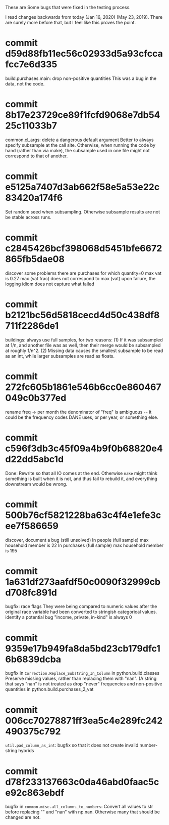 These are Some bugs that were fixed in the testing process.

I read changes backwards from today (Jan 16, 2020) (May 23, 2019).
There are surely more before that, but I feel like this proves the point.

# commit d59d88fb11ec56c02933d5a93cfccafcc7e6d335
build.purchases.main: drop non-positive quantities
  This was a bug in the data, not the code.

# commit 8b17e23729ce89f1fcfd9068e7db5425c11033b7
common.cl_args: delete a dangerous default argument
  Better to always specify subsample at the call site.
  Otherwise, when running the code by hand (rather than via make),
  the subsample used in one file might not correspond to that of another.

# commit e5125a7407d3ab662f58e5a53e22c83420a174f6
Set random seed when subsampling.
Otherwise subsample results are not be stable across runs.

# commit c2845426bcf398068d5451bfe6672865fb5dae08
discover some problems
  there are purchases for which quantity=0
  max vat is 0.27
  max (vat frac) does not correspond to max (vat)
  upon failure, the logging idiom does not capture what failed

# commit b2121bc56d5818cecd4d50c438df8711f2286de1
buildings: always use full samples, for two reasons:
  (1) If it was subsampled at 1/n, and another file was as well,
      then  their merge would be subsampled at roughly 1/n^2.
  (2) Missing data causes the smallest subsample to be read as an int,
      while larger subsamples are read as floats.

# commit 272fc605b1861e546b6cc0e860467049c0b377ed
rename freq -> per month
  the denominator of "freq" is ambiguous -- 
  it could be the frequency codes DANE uses,
  or per year, or something else.

# commit c596f3db3c45f09a4b9f0b68820e4d22dd5abc1d
Done: Rewrite so that all IO comes at the end.
  Otherwise `make` might think something is built when it is not,
  and thus fail to rebuild it, and everything downstream would be wrong.

# commit 500b76cf5821228ba63c4f4e1efe3cee7f586659
discover, document a bug (still unsolved)
  In people (full sample)    max household member is 22
  In purchases (full sample) max household member is 195

# commit 1a631df273aafdf50c0090f32999cbd708fc891d
bugfix: race flags
  They were being compared to numeric values after the original race variable
  had been converted to stringish categorical values.
identify a potential bug
  "income, private, in-kind" is always 0

# commit 9359e17b949fa8da5bd23cb179dfc16b6839dcba
bugfix in `Correction.Replace_Substring_In_Column`
  in python.build.classes
    Preserve missing values, rather than replacing them with "nan".
    (A string that says "nan" is not treated as
drop "never" frequencies and non-positive quantities
  in python.build.purchases_2_vat

# commit 006cc70278871ff3ea5c4e289fc242490375c792
`util.pad_column_as_int`: bugfix
  so that it does not create invalid number-string hybrids

# commit d78f233137663c0da46abd0faac5ce92c863ebdf
bugfix in `common.misc.all_columns_to_numbers`:
  Convert all values to str before replacing "" and "nan" with np.nan.
  Otherwise many that should be changed are not.
